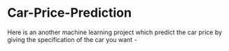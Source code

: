 # Car-Price-Prediction
Here is an another machine learning project which predict the car price by giving the specification of the car you want -

